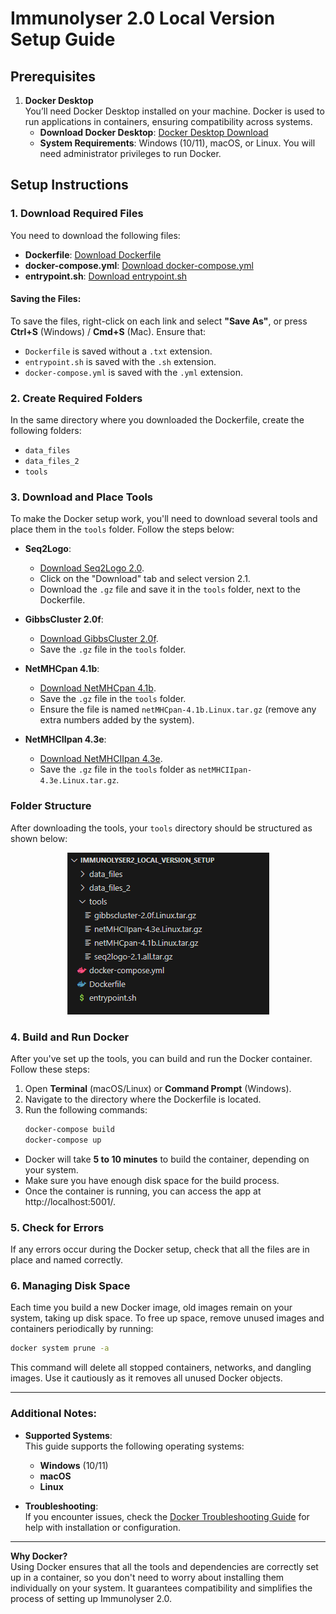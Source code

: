 # Immunolyser 2.0 Local Version Setup Guide

## Prerequisites

1. **Docker Desktop**\
   You’ll need Docker Desktop installed on your machine. Docker is used to run applications in containers, ensuring compatibility across systems.
   - **Download Docker Desktop**: [Docker Desktop Download](https://www.docker.com/products/docker-desktop)
   - **System Requirements**: Windows (10/11), macOS, or Linux. You will need administrator privileges to run Docker.

## Setup Instructions

### 1. **Download Required Files**

You need to download the following files:

- **Dockerfile**: [Download Dockerfile](https://github.com/prmunday/Immunolyser/raw/develop/Dockerfile)  
- **docker-compose.yml**: [Download docker-compose.yml](https://github.com/prmunday/Immunolyser/raw/develop/docker-compose.yml)  
- **entrypoint.sh**: [Download entrypoint.sh](https://github.com/prmunday/Immunolyser/raw/develop/entrypoint.sh)  

#### Saving the Files:
To save the files, right-click on each link and select **"Save As"**, or press **Ctrl+S** (Windows) / **Cmd+S** (Mac). Ensure that:
- `Dockerfile` is saved without a `.txt` extension.  
- `entrypoint.sh` is saved with the `.sh` extension.  
- `docker-compose.yml` is saved with the `.yml` extension.  

### 2. **Create Required Folders**

In the same directory where you downloaded the Dockerfile, create the following folders:

- `data_files`
- `data_files_2`
- `tools`

### 3. **Download and Place Tools**

To make the Docker setup work, you'll need to download several tools and place them in the `tools` folder. Follow the steps below:

- **Seq2Logo**:

  - [Download Seq2Logo 2.0](https://services.healthtech.dtu.dk/services/Seq2Logo-2.0/).
  - Click on the "Download" tab and select version 2.1.
  - Download the `.gz` file and save it in the `tools` folder, next to the Dockerfile.

- **GibbsCluster 2.0f**:

  - [Download GibbsCluster 2.0f](https://services.healthtech.dtu.dk/cgi-bin/sw_request?software=gibbscluster\&version=2.0\&packageversion=2.0f\&platform=Linux).
  - Save the `.gz` file in the `tools` folder.

- **NetMHCpan 4.1b**:

  - [Download NetMHCpan 4.1b](https://services.healthtech.dtu.dk/cgi-bin/sw_request?software=netMHCpan\&version=4.1\&packageversion=4.1b\&platform=Linux).
  - Save the `.gz` file in the `tools` folder.
  - Ensure the file is named `netMHCpan-4.1b.Linux.tar.gz` (remove any extra numbers added by the system).

- **NetMHCIIpan 4.3e**:

  - [Download NetMHCIIpan 4.3e](https://services.healthtech.dtu.dk/cgi-bin/sw_request?software=netMHCIIpan\&version=4.3\&packageversion=4.3e\&platform=Linux).
  - Save the `.gz` file in the `tools` folder as `netMHCIIpan-4.3e.Linux.tar.gz`.

### **Folder Structure**  

After downloading the tools, your `tools` directory should be structured as shown below:

<p align="center">
  <img src="https://raw.githubusercontent.com/prmunday/Immunolyser/main/Documentation/Screenshots/Local%20Version%20Directory%20Screenshot.png" alt="Tools Folder Structure" />
</p>

### 4. **Build and Run Docker**

After you've set up the tools, you can build and run the Docker container. Follow these steps:

1. Open **Terminal** (macOS/Linux) or **Command Prompt** (Windows).
2. Navigate to the directory where the Dockerfile is located.
3. Run the following commands:
   ```sh
   docker-compose build
   docker-compose up
   ```

- Docker will take **5 to 10 minutes** to build the container, depending on your system.
- Make sure you have enough disk space for the build process.
- Once the container is running, you can access the app at http://localhost:5001/.

### 5. **Check for Errors**

If any errors occur during the Docker setup, check that all the files are in place and named correctly.

### 6. **Managing Disk Space**

Each time you build a new Docker image, old images remain on your system, taking up disk space. To free up space, remove unused images and containers periodically by running:

```sh
docker system prune -a
```

This command will delete all stopped containers, networks, and dangling images. Use it cautiously as it removes all unused Docker objects.

---

### Additional Notes:

- **Supported Systems**:\
  This guide supports the following operating systems:

  - **Windows** (10/11)
  - **macOS**
  - **Linux**

- **Troubleshooting**:\
  If you encounter issues, check the [Docker Troubleshooting Guide](https://docs.docker.com/get-docker/) for help with installation or configuration.

---

**Why Docker?**\
Using Docker ensures that all the tools and dependencies are correctly set up in a container, so you don't need to worry about installing them individually on your system. It guarantees compatibility and simplifies the process of setting up Immunolyser 2.0.

